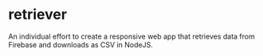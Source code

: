 # retriever
An individual effort to create a responsive web app that retrieves data from Firebase and downloads as CSV in NodeJS.
